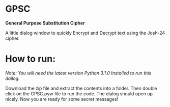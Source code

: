 # GPSC
**General Purpose Substitution Cipher**

A little dialog window to quickly Encrypt and Decrypt text using the Josh-24 cipher.

# How to run:
*Note: You will need the latest version Python 3.1.0 Installed to run this dailog.*

Download the zip file and extract the contents into a folder.
Then double click on the GPSC.pyw file to run the code.
The dialog should open up nicely. Now you are ready for some secret messages!
